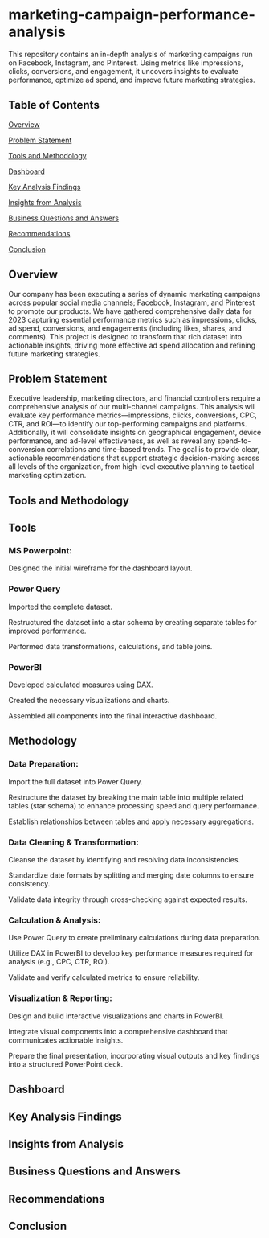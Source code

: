 # marketing-campaign-performance-analysis
This repository contains an in-depth analysis of marketing campaigns run on Facebook, Instagram, and Pinterest. Using metrics like impressions, clicks, conversions, and engagement, it uncovers insights to evaluate performance, optimize ad spend, and improve future marketing strategies.


## **Table of Contents**
  [Overview](#overview)

  [Problem Statement](#problem-statement)

  [Tools and Methodology](#tools-and-methodology)

  [Dashboard](#dashboard)

  [Key Analysis Findings](#key-analysis-findings)

  [Insights from Analysis](#insights-from-analysis)

  [Business Questions and Answers](#business-questions-and-answers)

  [Recommendations](#recommendations)

  [Conclusion](#conclusion)





## Overview
Our company has been executing a series of dynamic marketing campaigns across popular social media channels; Facebook, Instagram, and Pinterest to promote our products. We have gathered comprehensive daily data for 2023 capturing essential performance metrics such as impressions, clicks, ad spend, conversions, and engagements (including likes, shares, and comments). This project is designed to transform that rich dataset into actionable insights, driving more effective ad spend allocation and refining future marketing strategies.



## <a name="problem-statement"></a>Problem Statement
Executive leadership, marketing directors, and financial controllers require a comprehensive analysis of our multi-channel campaigns. 
This analysis will evaluate key performance metrics—impressions, clicks, conversions, CPC, CTR, and ROI—to identify our top-performing campaigns and platforms. Additionally, it will consolidate insights on geographical engagement, device performance, and ad-level effectiveness, as well as reveal any spend-to-conversion correlations and time-based trends. The goal is to provide clear, actionable recommendations that support strategic decision-making across all levels of the organization, from high-level executive planning to tactical marketing optimization.








## <a name="tools-and-methodology"></a>Tools and Methodology
## Tools
  ### MS Powerpoint:
  Designed the initial wireframe for the dashboard layout.

  ### Power Query
  Imported the complete dataset.

  Restructured the dataset into a star schema by creating separate tables for improved performance.

  Performed data transformations, calculations, and table joins.

  ### PowerBI
  Developed calculated measures using DAX.

  Created the necessary visualizations and charts.

  Assembled all components into the final interactive dashboard.

## Methodology
  ### Data Preparation:

  Import the full dataset into Power Query.

  Restructure the dataset by breaking the main table into multiple related tables (star schema) to enhance processing speed and query performance.

  Establish relationships between tables and apply necessary aggregations.

  ### Data Cleaning & Transformation:

  Cleanse the dataset by identifying and resolving data inconsistencies.

  Standardize date formats by splitting and merging date columns to ensure consistency.

  Validate data integrity through cross-checking against expected results.

  ### Calculation & Analysis:

  Use Power Query to create preliminary calculations during data preparation.

  Utilize DAX in PowerBI to develop key performance measures required for analysis (e.g., CPC, CTR, ROI).

  Validate and verify calculated metrics to ensure reliability.

  ### Visualization & Reporting:

  Design and build interactive visualizations and charts in PowerBI.

  Integrate visual components into a comprehensive dashboard that communicates actionable insights.

  Prepare the final presentation, incorporating visual outputs and key findings into a structured PowerPoint deck.






## <a name="dashboard"></a>Dashboard









## <a name="key-analysis-findings"></a>Key Analysis Findings









## <a name="insights-from-analysis"></a>Insights from Analysis








## <a name="business-questions-and-answers"></a>Business Questions and Answers









## <a name="recommendations"></a>Recommendations









## <a name="conclusion"></a>Conclusion


















